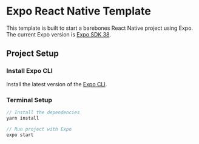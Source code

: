 # Expo React Native Template

This template is built to start a barebones React Native project using Expo.
The current Expo version is [Expo SDK 38](https://dev.to/expo/expo-sdk-38-is-now-available-5aa0).

## Project Setup
### Install Expo CLI
Install the latest version of the [Expo CLI](https://docs.expo.io/versions/latest/get-started/installation/).
### Terminal Setup
```javascript
// Install the dependencies
yarn install

// Run project with Expo
expo start
```

